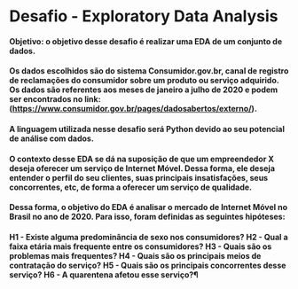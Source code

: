 # Desafio - Exploratory Data Analysis

#### Objetivo: o objetivo desse desafio é realizar uma EDA de um conjunto de dados. 

#### Os dados escolhidos são do sistema Consumidor.gov.br, canal de registro de reclamações do consumidor sobre um produto ou serviço adquirido. Os dados são referentes aos meses de janeiro a julho de 2020 e podem ser encontrados no link: (https://www.consumidor.gov.br/pages/dadosabertos/externo/).
#### A linguagem utilizada nesse desafio será Python devido ao seu potencial de análise com dados.
#### O contexto desse EDA se dá na suposição de que um empreendedor X deseja oferecer um serviço de Internet Móvel. Dessa forma, ele deseja entender o perfil do seu clientes, suas principais insatisfações, seus concorrentes, etc, de forma a oferecer um serviço de qualidade.

#### Dessa forma, o objetivo do EDA é analisar o mercado de Internet Móvel no Brasil no ano de 2020. Para isso, foram definidas as seguintes hipóteses:
#### H1 - Existe alguma predominância de sexo nos consumidores? H2 - Qual a faixa etária mais frequente entre os consumidores? H3 - Quais são os problemas mais frequentes? H4 - Quais são os principais meios de contratação do serviço? H5 - Quais são os principais concorrentes desse serviço? H6 - A quarentena afetou esse serviço?¶
